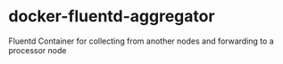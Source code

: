 # docker-fluentd-aggregator
Fluentd Container for collecting from another nodes and forwarding to a processor node
